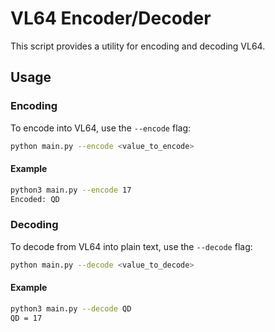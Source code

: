 # VL64 Encoder/Decoder

This script provides a utility for encoding and decoding VL64.

## Usage

### Encoding
To encode into VL64, use the `--encode` flag:

```bash
python main.py --encode <value_to_encode>
```

#### Example

```bash
python3 main.py --encode 17
Encoded: QD
```

### Decoding
To decode from VL64 into plain text, use the `--decode` flag:

```bash
python main.py --decode <value_to_decode>
```

#### Example

```bash
python3 main.py --decode QD
QD = 17
```